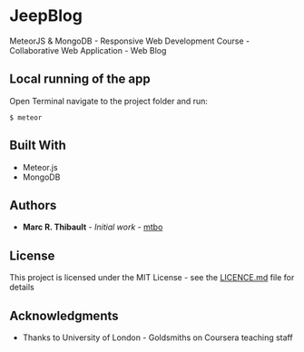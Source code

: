 # JeepBlog

MeteorJS & MongoDB - Responsive Web Development Course - Collaborative Web Application - Web Blog

## Local running of the app

Open Terminal navigate to the project folder and run:

```
$ meteor
```

## Built With

* Meteor.js
* MongoDB

## Authors

* **Marc R. Thibault** - *Initial work* - [mtbo](https://github.com/mtbo)


## License

This project is licensed under the MIT License - see the [LICENCE.md](LICENCE.md) file for details

## Acknowledgments

* Thanks to University of London - Goldsmiths on Coursera teaching staff
